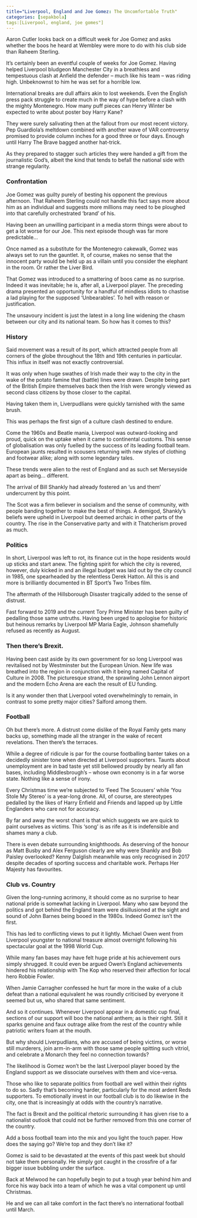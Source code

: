 ```yaml
---
title="Liverpool, England and Joe Gomez: The Uncomfortable Truth"
categories: [sepakbola]
tags:[Liverpool, england, joe gomes"]
---
```

Aaron Cutler looks back on a difficult week for Joe Gomez and asks whether the boos he heard at Wembley were more to do with his club side than Raheem Sterling.

It’s certainly been an eventful couple of weeks for Joe Gomez. Having helped Liverpool bludgeon Manchester City in a breathless and tempestuous clash at Anfield the defender – much like his team – was riding high. Unbeknownst to him he was set for a horrible low.

International breaks are dull affairs akin to lost weekends. Even the English press pack struggle to create much in the way of hype before a clash with the mighty Montenegro. How many puff pieces can Henry Winter be expected to write about poster boy Harry Kane?

They were surely salivating then at the fallout from our most recent victory. Pep Guardiola’s meltdown combined with another wave of VAR controversy promised to provide column inches for a good three or four days. Enough until Harry The Brave bagged another hat-trick.

As they prepared to stagger such articles they were handed a gift from the journalistic God’s, albeit the kind that tends to befall the national side with strange regularity.

### Confrontation
<!--
LIVERPOOL, ENGLAND - Sunday, November 10, 2019: Manchester City's Raheem Sterling (L) and Liverpool's Joe Gomez at the final whistle after the FA Premier League match between Liverpool FC and Manchester City FC at Anfield. Liverpool won 3-1. (Pic by David Rawcliffe/Propaganda)
What transpired in the England canteen last Monday has been debated and dissected to death. No number of Manchester leaning writers nor crisis management campaigns can spin the fact a professional footballer attacked a teammate. An unsuspecting teammate at that.
-->

Joe Gomez was guilty purely of besting his opponent the previous afternoon. That Raheem Sterling could not handle this fact says more about him as an individual and suggests more millions may need to be ploughed into that carefully orchestrated ‘brand’ of his.

Having been an unwilling participant in a media storm things were about to get a lot worse for our Joe. This next episode though was far more predictable…

Once named as a substitute for the Montenegro cakewalk, Gomez was always set to run the gauntlet. It, of course, makes no sense that the innocent party would be held up as a villain until you consider the elephant in the room. Or rather the Liver Bird.

That Gomez was introduced to a smattering of boos came as no surprise. Indeed it was inevitable; he is, after all, a Liverpool player. The preceding drama presented an opportunity for a handful of mindless idiots to chastise a lad playing for the supposed ‘Unbearables’. To hell with reason or justification.

The unsavoury incident is just the latest in a long line widening the chasm between our city and its national team. So how has it comes to this?

### History
<!--
LIVERPOOL, ENGLAND - Wednesday, October 2, 2019: Liverpool supporters on the Spion Kop with a banner "Champions of Europe" during the UEFA Champions League Group E match between Liverpool FC and FC Salzburg at Anfield. (Pic by David Rawcliffe/Propaganda)
A quick history lesson will tell you Liverpool has historically been a town of immigrants, one welcoming of all comers. To this day it boasts the oldest African and Chinese communities in Europe.
-->

Said movement was a result of its port, which attracted people from all corners of the globe throughout the 18th and 19th centuries in particular. This influx in itself was not exactly controversial.

It was only when huge swathes of Irish made their way to the city in the wake of the potato famine that (battle) lines were drawn. Despite being part of the British Empire themselves back then the Irish were wrongly viewed as second class citizens by those closer to the capital.

Having taken them in, Liverpudlians were quickly tarnished with the same brush.

This was perhaps the first sign of a culture clash destined to endure.

Come the 1960s and Beatle mania, Liverpool was outward-looking and proud, quick on the uptake when it came to continental customs. This sense of globalisation was only fuelled by the success of its leading football team. European jaunts resulted in scousers returning with new styles of clothing and footwear alike; along with some legendary tales.

These trends were alien to the rest of England and as such set Merseyside apart as being… different.

The arrival of Bill Shankly had already fostered an ‘us and them’ undercurrent by this point.

The Scot was a firm believer in socialism and the sense of community, with people banding together to make the best of things. A demigod, Shankly’s beliefs were upheld in Liverpool but deemed archaic in other parts of the country. The rise in the Conservative party and with it Thatcherism proved as much.

### Politics
<!--
Liverpool city centre River Mersey (PA Images)
Already sensing they were marooned and cut-off from the moneymen down south, Liverpool’s worst fears were realised under the so-called Iron Lady. In the wake of the Toxteth Riots, the Conservative leader suggested a period of ‘managed decline’, as dictated in a cabinet memo.
-->

In short, Liverpool was left to rot, its finance cut in the hope residents would up sticks and start anew. The fighting spirit for which the city is revered, however, duly kicked in and an illegal budget was laid out by the city council in 1985, one spearheaded by the relentless Derek Hatton. All this is and more is brilliantly documented in BT Sport’s Two Tribes film.

The aftermath of the Hillsborough Disaster tragically added to the sense of distrust.

Fast forward to 2019 and the current Tory Prime Minister has been guilty of pedalling those same untruths. Having been urged to apologise for historic but heinous remarks by Liverpool MP Maria Eagle, Johnson shamefully refused as recently as August.

### Then there’s Brexit.

Having been cast aside by its own government for so long Liverpool was revitalised not by Westminster but the European Union. New life was breathed into the region in conjunction with it being named Capital of Culture in 2008. The picturesque strand, the sprawling John Lennon airport and the modern Echo Arena are each the result of EU funding.

Is it any wonder then that Liverpool voted overwhelmingly to remain, in contrast to some pretty major cities? Salford among them.

### Football
<!---
LONDON, ENGLAND - Saturday, April 14, 2012: Liverpool supporters with 'Don't Buy The Sun' posters during the FA Cup Semi-Final match against Everton at Wembley. (Pic by David Rawcliffe/Propaganda)
-->
Oh but there’s more. A distrust come dislike of the Royal Family gets many backs up, something made all the stranger in the wake of recent revelations. Then there’s the terraces.

While a degree of ridicule is par for the course footballing banter takes on a decidedly sinister tone when directed at Liverpool supporters. Taunts about unemployment are in bad taste yet still bellowed proudly by nearly all fan bases, including Middlesbrough’s – whose own economy is in a far worse state. Nothing like a sense of irony.

Every Christmas time we’re subjected to ‘Feed The Scousers’ while ‘You Stole My Stereo’ is a year-long drone. All, of course, are stereotypes pedalled by the likes of Harry Enfield and Friends and lapped up by Little Englanders who care not for accuracy.

By far and away the worst chant is that which suggests we are quick to paint ourselves as victims. This ‘song’ is as rife as it is indefensible and shames many a club.

There is even debate surrounding knighthoods. As deserving of the honour as Matt Busby and Alex Ferguson clearly are why were Shankly and Bob Paisley overlooked? Kenny Dalglish meanwhile was only recognised in 2017 despite decades of sporting success and charitable work. Perhaps Her Majesty has favourites.

### Club vs. Country
<!---
Liverpool, England - Sunday, June 10, 2007: The Liverpool skyline featuring the Liver Buildings. (Pic by David Rawcliffe/Propaganda)
-->
Given the long-running acrimony, it should come as no surprise to hear national pride is somewhat lacking in Liverpool. Many who saw beyond the politics and got behind the England team were disillusioned at the sight and sound of John Barnes being booed in the 1980s. Indeed Gomez isn’t the first.

This has led to conflicting views to put it lightly. Michael Owen went from Liverpool youngster to national treasure almost overnight following his spectacular goal at the 1998 World Cup.

While many fan bases may have felt huge pride at his achievement ours simply shrugged. It could even be argued Owen’s England achievements hindered his relationship with The Kop who reserved their affection for local hero Robbie Fowler.

When Jamie Carragher confessed he hurt far more in the wake of a club defeat than a national equivalent he was roundly criticised by everyone it seemed but us, who shared that same sentiment.

And so it continues. Whenever Liverpool appear in a domestic cup final, sections of our support will boo the national anthem; as is their right. Still it sparks genuine and faux outrage alike from the rest of the country while patriotic writers foam at the mouth.

But why should Liverpudlians, who are accused of being victims, or worse still murderers, join arm-in-arm with those same people spitting such vitriol, and celebrate a Monarch they feel no connection towards?

The likelihood is Gomez won’t be the last Liverpool player booed by the England support as we dissociate ourselves with them and vice-versa.

Those who like to separate politics from football are well within their rights to do so. Sadly that’s becoming harder, particularly for the most ardent Reds supporters. To emotionally invest in our football club is to do likewise in the city, one that is increasingly at odds with the country’s narrative.

The fact is Brexit and the political rhetoric surrounding it has given rise to a nationalist outlook that could not be further removed from this one corner of the country.

Add a boss football team into the mix and you light the touch paper. How does the saying go? We’re top and they don’t like it?

Gomez is said to be devastated at the events of this past week but should not take them personally. He simply got caught in the crossfire of a far bigger issue bubbling under the surface.

Back at Melwood he can hopefully begin to put a tough year behind him and force his way back into a team of which he was a vital component up until Christmas.

He and we can all take comfort in the fact there’s no international football until March.
